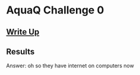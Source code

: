 # AquaQ Challenge 0

## [Write Up](https://github.com/CodingAP/advent-of-code/blob/main/writeups/challenge00_writeup)
## Results
Answer: oh so they have internet on computers now